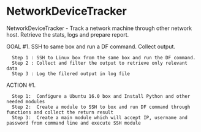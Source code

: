 # NetworkDeviceTracker
NetworkDeviceTracker - Track a network machine through other network host. Retrieve the stats, logs and prepare report. 


GOAL #1. SSH to same box and run a DF command. Collect output. 
  
      Step 1 : SSH to Linux box from the same box and run the DF command. 
      Step 2 : Collect and filter the output to retrieve only relevant data
      Step 3 : Log the filered output in log file
      
ACTION #1.
      
      Step 1:  Configure a Ubuntu 16.0 box and Install Python and other needed modules
      Step 2:  Create a module to SSH to box and run DF command through functions and collect the return result  
      Step 3:  Create a main module which will accept IP, username and password from command line and execute SSH module 
      
        

    
